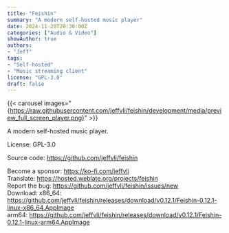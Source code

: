 ```yaml
---
title: "Feishin"
summary: "A modern self-hosted music player"
date: 2024-11-20T20:30:00Z
categories: ["Audio & Video"]
showAuthor: true
authors:
- "Jeff"
tags: 
- "Self-hosted"
- "Music streaming client"
license: "GPL-3.0"
draft: false
---
```


{{< carousel images="{https://raw.githubusercontent.com/jeffvli/feishin/development/media/preview_full_screen_player.png}" >}}

A modern self-hosted music player.

License: GPL-3.0

Source code: <https://github.com/jeffvli/feishin>

Become a sponsor: <https://ko-fi.com/jeffvli>  
Translate: <https://hosted.weblate.org/projects/feishin>  
Report the bug: <https://github.com/jeffvli/feishin/issues/new>  
Download:   x86_64: <https://github.com/jeffvli/feishin/releases/download/v0.12.1/Feishin-0.12.1-linux-x86_64.AppImage>  
            arm64: <https://github.com/jeffvli/feishin/releases/download/v0.12.1/Feishin-0.12.1-linux-arm64.AppImage>
